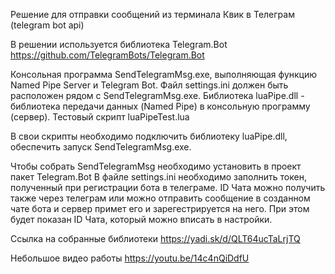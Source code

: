Решение для отправки сообщений из терминала Квик в Телеграм (telegram bot api)

В решении используется библиотека Telegram.Bot https://github.com/TelegramBots/Telegram.Bot 

Консольная программа SendTelegramMsg.exe, выполняющая функцию Named Pipe Server и Telegram Bot.
Файл settings.ini должен быть расположен рядом с SendTelegramMsg.exe.
Библиотека luaPipe.dll - библиотека передачи данных (Named Pipe) в консольную программу (сервер).
Тестовый скрипт luaPipeTest.lua

В свои скрипты необходимо подключить библиотеку luaPipe.dll, обеспечить запуск SendTelegramMsg.exe.

Чтобы собрать SendTelegramMsg необходимо установить в проект пакет Telegram.Bot
В файле settings.ini необходимо заполнить токен, полученный при регистрации бота в телеграме.
ID Чата можно получить также через телеграм или можно отправить сообщение в созданном чате бота и сервер примет его и зарегестрируется на него.
При этом будет показан ID Чата, который можно вписать в настройки.

Ссылка на собранные библиотеки https://yadi.sk/d/QLT64ucTaLrjTQ

Небольшое видео работы
https://youtu.be/14c4nQiDdfU
